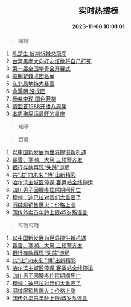 <div align="center"><h2>实时热搜榜</h2><h4>2023-11-06 10:01:01</h4></div>

> 微博  

1. [陈楚生 披荆斩棘总冠军](https://s.weibo.com/weibo?q=%E9%99%88%E6%A5%9A%E7%94%9F%20%E6%8A%AB%E8%8D%86%E6%96%A9%E6%A3%98%E6%80%BB%E5%86%A0%E5%86%9B&t=31&band_rank=1&Refer=top)<br />
2. [台湾黑老大向好友炫枪将自己打死](https://s.weibo.com/weibo?q=%23%E5%8F%B0%E6%B9%BE%E9%BB%91%E8%80%81%E5%A4%A7%E5%90%91%E5%A5%BD%E5%8F%8B%E7%82%AB%E6%9E%AA%E5%B0%86%E8%87%AA%E5%B7%B1%E6%89%93%E6%AD%BB%23&t=31&band_rank=2&Refer=top)<br />
3. [第一届全国学青会开幕式](https://s.weibo.com/weibo?q=%23%E7%AC%AC%E4%B8%80%E5%B1%8A%E5%85%A8%E5%9B%BD%E5%AD%A6%E9%9D%92%E4%BC%9A%E5%BC%80%E5%B9%95%E5%BC%8F%23&t=31&band_rank=3&Refer=top)<br />
4. [披荆斩棘成团名单](https://s.weibo.com/weibo?q=%E6%8A%AB%E8%8D%86%E6%96%A9%E6%A3%98%E6%88%90%E5%9B%A2%E5%90%8D%E5%8D%95&t=31&band_rank=4&Refer=top)<br />
5. [东北局地特大暴雪](https://s.weibo.com/weibo?q=%23%E4%B8%9C%E5%8C%97%E5%B1%80%E5%9C%B0%E7%89%B9%E5%A4%A7%E6%9A%B4%E9%9B%AA%23&t=31&band_rank=5&Refer=top)<br />
6. [俞灏明 没成团](https://s.weibo.com/weibo?q=%E4%BF%9E%E7%81%8F%E6%98%8E%20%E6%B2%A1%E6%88%90%E5%9B%A2&t=31&band_rank=6&Refer=top)<br />
7. [杨紫李现 国色芳华](https://s.weibo.com/weibo?q=%E6%9D%A8%E7%B4%AB%E6%9D%8E%E7%8E%B0%20%E5%9B%BD%E8%89%B2%E8%8A%B3%E5%8D%8E&t=31&band_rank=7&Refer=top)<br />
8. [请回答1988开播八周年](https://s.weibo.com/weibo?q=%23%E8%AF%B7%E5%9B%9E%E7%AD%941988%E5%BC%80%E6%92%AD%E5%85%AB%E5%91%A8%E5%B9%B4%23&t=31&band_rank=8&Refer=top)<br />
9. [本周狗屎运最旺的星座](https://s.weibo.com/weibo?q=%E6%9C%AC%E5%91%A8%E7%8B%97%E5%B1%8E%E8%BF%90%E6%9C%80%E6%97%BA%E7%9A%84%E6%98%9F%E5%BA%A7&t=31&band_rank=9&Refer=top)<br />

> 知乎  


> 百度  

1. [以中国新发展为世界提供新机遇](https://www.baidu.com/s?wd=%E4%BB%A5%E4%B8%AD%E5%9B%BD%E6%96%B0%E5%8F%91%E5%B1%95%E4%B8%BA%E4%B8%96%E7%95%8C%E6%8F%90%E4%BE%9B%E6%96%B0%E6%9C%BA%E9%81%87&sa=fyb_news&rsv_dl=fyb_news)<br />
2. [暴雪、寒潮、大风 三预警齐发](https://www.baidu.com/s?wd=%E6%9A%B4%E9%9B%AA%E3%80%81%E5%AF%92%E6%BD%AE%E3%80%81%E5%A4%A7%E9%A3%8E+%E4%B8%89%E9%A2%84%E8%AD%A6%E9%BD%90%E5%8F%91&sa=fyb_news&rsv_dl=fyb_news)<br />
3. [银行存款再现“失踪”谜局](https://www.baidu.com/s?wd=%E9%93%B6%E8%A1%8C%E5%AD%98%E6%AC%BE%E5%86%8D%E7%8E%B0%E2%80%9C%E5%A4%B1%E8%B8%AA%E2%80%9D%E8%B0%9C%E5%B1%80&sa=fyb_news&rsv_dl=fyb_news)<br />
4. [共“进”向未来 “博”出新精彩](https://www.baidu.com/s?wd=%E5%85%B1%E2%80%9C%E8%BF%9B%E2%80%9D%E5%90%91%E6%9C%AA%E6%9D%A5+%E2%80%9C%E5%8D%9A%E2%80%9D%E5%87%BA%E6%96%B0%E7%B2%BE%E5%BD%A9&sa=fyb_news&rsv_dl=fyb_news)<br />
5. [哈尔滨主城区停课 客运站全线停运](https://www.baidu.com/s?wd=%E5%93%88%E5%B0%94%E6%BB%A8%E4%B8%BB%E5%9F%8E%E5%8C%BA%E5%81%9C%E8%AF%BE+%E5%AE%A2%E8%BF%90%E7%AB%99%E5%85%A8%E7%BA%BF%E5%81%9C%E8%BF%90&sa=fyb_news&rsv_dl=fyb_news)<br />
6. [四川男子因腰疼住院期间死亡](https://www.baidu.com/s?wd=%E5%9B%9B%E5%B7%9D%E7%94%B7%E5%AD%90%E5%9B%A0%E8%85%B0%E7%96%BC%E4%BD%8F%E9%99%A2%E6%9C%9F%E9%97%B4%E6%AD%BB%E4%BA%A1&sa=fyb_news&rsv_dl=fyb_news)<br />
7. [穆帅：迪巴拉对我们太重要了](https://www.baidu.com/s?wd=%E7%A9%86%E5%B8%85%EF%BC%9A%E8%BF%AA%E5%B7%B4%E6%8B%89%E5%AF%B9%E6%88%91%E4%BB%AC%E5%A4%AA%E9%87%8D%E8%A6%81%E4%BA%86&sa=fyb_news&rsv_dl=fyb_news)<br />
8. [羽绒服销售爆火：价格上涨](https://www.baidu.com/s?wd=%E7%BE%BD%E7%BB%92%E6%9C%8D%E9%94%80%E5%94%AE%E7%88%86%E7%81%AB%EF%BC%9A%E4%BB%B7%E6%A0%BC%E4%B8%8A%E6%B6%A8&sa=fyb_news&rsv_dl=fyb_news)<br />
9. [网传外卖员年龄上限45岁系谣言](https://www.baidu.com/s?wd=%E7%BD%91%E4%BC%A0%E5%A4%96%E5%8D%96%E5%91%98%E5%B9%B4%E9%BE%84%E4%B8%8A%E9%99%9045%E5%B2%81%E7%B3%BB%E8%B0%A3%E8%A8%80&sa=fyb_news&rsv_dl=fyb_news)<br />

> 哔哩哔哩  

1. [以中国新发展为世界提供新机遇](https://www.baidu.com/s?wd=%E4%BB%A5%E4%B8%AD%E5%9B%BD%E6%96%B0%E5%8F%91%E5%B1%95%E4%B8%BA%E4%B8%96%E7%95%8C%E6%8F%90%E4%BE%9B%E6%96%B0%E6%9C%BA%E9%81%87&sa=fyb_news&rsv_dl=fyb_news)<br />
2. [暴雪、寒潮、大风 三预警齐发](https://www.baidu.com/s?wd=%E6%9A%B4%E9%9B%AA%E3%80%81%E5%AF%92%E6%BD%AE%E3%80%81%E5%A4%A7%E9%A3%8E+%E4%B8%89%E9%A2%84%E8%AD%A6%E9%BD%90%E5%8F%91&sa=fyb_news&rsv_dl=fyb_news)<br />
3. [银行存款再现“失踪”谜局](https://www.baidu.com/s?wd=%E9%93%B6%E8%A1%8C%E5%AD%98%E6%AC%BE%E5%86%8D%E7%8E%B0%E2%80%9C%E5%A4%B1%E8%B8%AA%E2%80%9D%E8%B0%9C%E5%B1%80&sa=fyb_news&rsv_dl=fyb_news)<br />
4. [共“进”向未来 “博”出新精彩](https://www.baidu.com/s?wd=%E5%85%B1%E2%80%9C%E8%BF%9B%E2%80%9D%E5%90%91%E6%9C%AA%E6%9D%A5+%E2%80%9C%E5%8D%9A%E2%80%9D%E5%87%BA%E6%96%B0%E7%B2%BE%E5%BD%A9&sa=fyb_news&rsv_dl=fyb_news)<br />
5. [哈尔滨主城区停课 客运站全线停运](https://www.baidu.com/s?wd=%E5%93%88%E5%B0%94%E6%BB%A8%E4%B8%BB%E5%9F%8E%E5%8C%BA%E5%81%9C%E8%AF%BE+%E5%AE%A2%E8%BF%90%E7%AB%99%E5%85%A8%E7%BA%BF%E5%81%9C%E8%BF%90&sa=fyb_news&rsv_dl=fyb_news)<br />
6. [四川男子因腰疼住院期间死亡](https://www.baidu.com/s?wd=%E5%9B%9B%E5%B7%9D%E7%94%B7%E5%AD%90%E5%9B%A0%E8%85%B0%E7%96%BC%E4%BD%8F%E9%99%A2%E6%9C%9F%E9%97%B4%E6%AD%BB%E4%BA%A1&sa=fyb_news&rsv_dl=fyb_news)<br />
7. [穆帅：迪巴拉对我们太重要了](https://www.baidu.com/s?wd=%E7%A9%86%E5%B8%85%EF%BC%9A%E8%BF%AA%E5%B7%B4%E6%8B%89%E5%AF%B9%E6%88%91%E4%BB%AC%E5%A4%AA%E9%87%8D%E8%A6%81%E4%BA%86&sa=fyb_news&rsv_dl=fyb_news)<br />
8. [羽绒服销售爆火：价格上涨](https://www.baidu.com/s?wd=%E7%BE%BD%E7%BB%92%E6%9C%8D%E9%94%80%E5%94%AE%E7%88%86%E7%81%AB%EF%BC%9A%E4%BB%B7%E6%A0%BC%E4%B8%8A%E6%B6%A8&sa=fyb_news&rsv_dl=fyb_news)<br />
9. [网传外卖员年龄上限45岁系谣言](https://www.baidu.com/s?wd=%E7%BD%91%E4%BC%A0%E5%A4%96%E5%8D%96%E5%91%98%E5%B9%B4%E9%BE%84%E4%B8%8A%E9%99%9045%E5%B2%81%E7%B3%BB%E8%B0%A3%E8%A8%80&sa=fyb_news&rsv_dl=fyb_news)<br />

